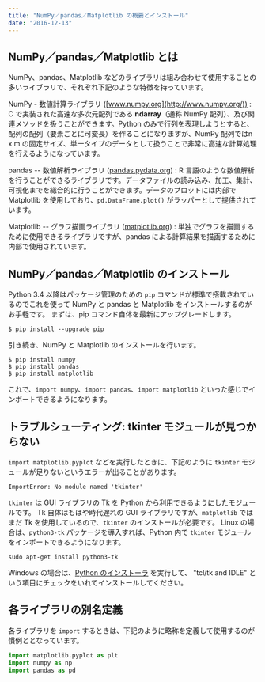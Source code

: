 ```yaml
---
title: "NumPy／pandas／Matplotlib の概要とインストール"
date: "2016-12-13"
---
```


NumPy／pandas／Matplotlib とは
----

NumPy、pandas、Matplotlib などのライブラリは組み合わせて使用することの多いライブラリで、それぞれ下記のような特徴を持っています。

NumPy - 数値計算ライブラリ ([www.numpy.org](http://www.numpy.org/))
: C で実装された高速な多次元配列である **ndarray**（通称 NumPy 配列）、及び関連メソッドを扱うことができます。Python のみで行列を表現しようとすると、配列の配列（要素ごとに可変長）を作ることになりますが、NumPy 配列ではn x m の固定サイズ、単一タイプのデータとして扱うことで非常に高速な計算処理を行えるようになっています。

pandas -- 数値解析ライブラリ ([pandas.pydata.org](http://pandas.pydata.org/))
: R 言語のような数値解析を行うことができるライブラリです。データファイルの読み込み、加工、集計、可視化までを総合的に行うことができます。データのプロットには内部で Matplotlib を使用しており、`pd.DataFrame.plot()` がラッパーとして提供されています。

Matplotlib -- グラフ描画ライブラリ ([matplotlib.org](http://matplotlib.org/))
: 単独でグラフを描画するために使用できるライブラリですが、pandas による計算結果を描画するために内部で使用されています。


NumPy／pandas／Matplotlib のインストール
----

Python 3.4 以降はパッケージ管理のための `pip` コマンドが標準で搭載されているのでこれを使って NumPy と pandas と Matplotlib をインストールするのがお手軽です。
まずは、pip コマンド自体を最新にアップグレードします。

~~~
$ pip install --upgrade pip
~~~

引き続き、NumPy と Matplotlib のインストールを行います。

~~~
$ pip install numpy
$ pip install pandas
$ pip install matplotlib
~~~

これで、`import numpy`、`import pandas`、`import matplotlib` といった感じでインポートできるようになります。


トラブルシューティング: tkinter モジュールが見つからない
----

`import matplotlib.pyplot` などを実行したときに、下記のように `tkinter` モジュールが足りないというエラーが出ることがあります。

~~~
ImportError: No module named 'tkinter'
~~~

`tkinter` は GUI ライブラリの Tk を Python から利用できるようにしたモジュールです。
Tk 自体はもはや時代遅れの GUI ライブラリですが、`matplotlib` ではまだ Tk を使用しているので、`tkinter` のインストールが必要です。
Linux の場合は、`python3-tk` パッケージを導入すれば、Python 内で `tkinter` モジュールをインポートできるようになります。

~~~
sudo apt-get install python3-tk
~~~

Windows の場合は、[Python のインストーラ](https://www.python.org/downloads/) を実行して、 "tcl/tk and IDLE" という項目にチェックをいれてインストールしてください。


各ライブラリの別名定義
----

各ライブラリを `import` するときは、下記のように略称を定義して使用するのが慣例ととなっています。

~~~ python
import matplotlib.pyplot as plt
import numpy as np
import pandas as pd
~~~

